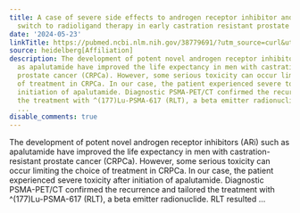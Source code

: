 ```yaml
---
title: A case of severe side effects to androgen receptor inhibitor and consequently
  switch to radioligand therapy in early castration resistant prostate cancer
date: '2024-05-23'
linkTitle: https://pubmed.ncbi.nlm.nih.gov/38779691/?utm_source=curl&utm_medium=rss&utm_campaign=pubmed-2&utm_content=1FakS-2QOkCT8HsMOQP1bCRQ4YzyumYOmxmF0moLsQ3dFB1E9V&fc=20220326224207&ff=20240523183437&v=2.18.0.post9+e462414
source: heidelberg[Affiliation]
description: The development of potent novel androgen receptor inhibitors (ARi) such
  as apalutamide have improved the life expectancy in men with castration-resistant
  prostate cancer (CRPCa). However, some serious toxicity can occur limiting the choice
  of treatment in CRPCa. In our case, the patient experienced severe toxicity after
  initiation of apalutamide. Diagnostic PSMA-PET/CT confirmed the recurrence and tailored
  the treatment with ^(177)Lu-PSMA-617 (RLT), a beta emitter radionuclide. RLT resulted
  ...
disable_comments: true
---
```

The development of potent novel androgen receptor inhibitors (ARi) such as apalutamide have improved the life expectancy in men with castration-resistant prostate cancer (CRPCa). However, some serious toxicity can occur limiting the choice of treatment in CRPCa. In our case, the patient experienced severe toxicity after initiation of apalutamide. Diagnostic PSMA-PET/CT confirmed the recurrence and tailored the treatment with ^(177)Lu-PSMA-617 (RLT), a beta emitter radionuclide. RLT resulted ...